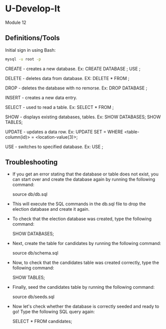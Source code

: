 # U-Develop-It
Module 12

## Definitions/Tools
Initial sign in using Bash: 

```bash
mysql -u root -p
```

CREATE - creates a new database.
    Ex: CREATE DATABASE <db-name>;
        USE <db-name>;

DELETE - deletes data from database.
    EX: DELETE * FROM <table-name>;

DROP - deletes the database with no remorse.
    Ex: DROP DATABASE <db-name>;

INSERT - creates a new data entry.

SELECT - used to read a table.
    Ex: SELECT * FROM <table-name>;

SHOW - displays existing databases, tables.
    Ex: SHOW DATABASES;
        SHOW TABLES;

UPDATE - updates a data row. 
    Ex: UPDATE <db-name>
        SET <column-value> = <new-value>
        WHERE <table-column(id)> = <location-value(3)>;

USE - switches to specified database.
    Ex: USE <db-name>;

## Troubleshooting
- If you get an error stating that the database or table does not exist, you can start over and create the database again by running the following command:

    source db/db.sql

- This will execute the SQL commands in the db.sql file to drop the election database and create it again.
- To check that the election database was created, type the following command:

    SHOW DATABASES;

- Next, create the table for candidates by running the following command:

    source db/schema.sql

- Now, to check that the candidates table was created correctly, type the following command:

    SHOW TABLES;

- Finally, seed the candidates table by running the following command:

    source db/seeds.sql

- Now let's check whether the database is correctly seeded and ready to go! Type the following SQL query again:

    SELECT * FROM candidates;
